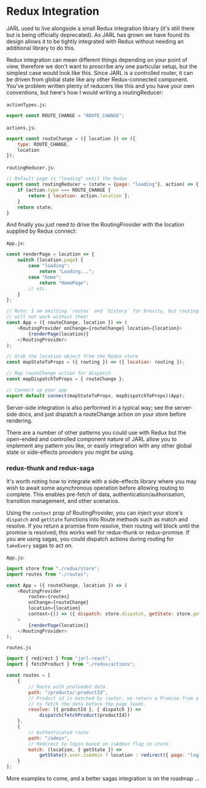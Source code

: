 # Redux Integration

JARL used to live alongside a small Redux integration library (it's still there but is being officially deprecated). As JARL has grown we have found its design allows it to be tightly integrated with Redux without needing an additional library to do this.

Redux integration can mean different things depending on your point of view, therefore we don't want to proscribe any one particular setup, but the simplest case would look like this. Since JARL is a controlled router, it can be driven from global state like any other Redux-connected component. You've problem written plenty of reducers like this and you have your own conventions, but here's how I would writing a routingReducer:

`actionTypes.js`:

```js
export const ROUTE_CHANGE = "ROUTE_CHANGE";
```

`actions.js`:

```js
export const routeChange = ({ location }) => ({
    type: ROUTE_CHANGE,
    location
});
```

`routingReducer.js`:

```js
// Default page is "loading" until the Redux
export const routingReducer = (state = {page: "loading"}, action) => {
    if (action.type === ROUTE_CHANGE {
        return { location: action.location };
    }
    return state;
}
```

And finally you just need to drive the RoutingProvider with the location supplied by Redux connect:

`App.js`:

```js
const renderPage = location => {
    switch (location.page) {
        case "loading":
            return "Loading...";
        case "home":
            return "HomePage";
        // etc.
    }
};

// Note: I am omitting `routes` and `history` for brevity, but routing
// will not work without them!
const App = ({ routeChange, location }) => (
    <RoutingProvider onChange={routeChange} location={location}>
        {renderPage(location)}
    </RoutingProvider>
);

// Grab the location object from the Redux store
const mapStateToProps = ({ routing }) => ({ location: routing });

// Map routeChange action for dispatch
const mapDispatchToProps = { routeChange };

// Connect up your app
export default connect(mapStateToProps, mapDispatchToProps)(App);
```

Server-side integration is also performed in a typical way; see the server-side docs, and just dispatch a routeChange action on your store before rendering.

There are a number of other patterns you could use with Redux but the open-ended and controlled component nature of JARL allow you to implement any pattern you like, or easily integration with any other global state or side-effects providers you might be using.

### redux-thunk and redux-saga

It's worth noting how to integrate with a side-effects library where you may wish to await some asynchronous operation before allowing routing to complete. This enables pre-fetch of data, authentication/authorisation, transition management, and other scenarios.

Using the `context` prop of RoutingProvider, you can inject your store's `dispatch` and `getState` functions into Route methods such as match and resolve. If you return a promise from resolve, then routing will block until the promise is resolved; this works well for redux-thunk or redux-promise. If you are using sagas, you could dispatch actions during routing for `takeEvery` sagas to act on.

`App.js`:

```js
import store from "./redux/store";
import routes from "./routes";

const App = ({ routeChange, location }) => (
    <RoutingProvider
        routes={routes}
        onChange={routeChange}
        location={location}
        context={() => ({ dispatch: store.dispatch, getState: store.getState })}
    >
        {renderPage(location)}
    </RoutingProvider>
);
```

`routes.js`

```js
import { redirect } from "jarl-react";
import { fetchProduct } from "./redux/actions";

const routes = [
    {
        // Route with preloaded data
        path: "/products/:productId",
        // Product id is matched by router, we return a Promise from a thunk
        // to fetch the data before the page loads.
        resolve: ({ productId }, { dispatch }) =>
            dispatch(fetchProduct(productId))
    },
    {
        // Authenticated route
        path: "/admin",
        // Redirect to login based on isAdmin flag in store
        match: (location, { getState }) =>
            getState().user.isAdmin ? location : redirect({ page: "login" })
    }
];
```

More examples to come, and a better sagas integration is on the roadmap ...
